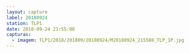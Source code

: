 ```yaml
---
layout: capture
label: 20180924
station: TLP1
date: 2018-09-24 21:55:08
capturas:
  - imagem: TLP1/2018/201809/20180924/M20180924_215508_TLP_1P.jpg
---
```

